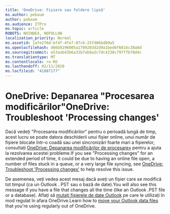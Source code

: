 ```yaml
---
title: 'OneDrive: Fișiere sau foldere lipsă'
ms.author: pebaum
author: pebaum
ms.audience: ITPro
ms.topic: article
ROBOTS: NOINDEX, NOFOLLOW
localization_priority: Normal
ms.assetid: 1afe2f6d-bf4f-4fe7-87c6-25fd86bd89a5
ms.openlocfilehash: d66b9296005a1789203d2d9a1bed6f6816c38a8d
ms.sourcegitcommit: e53aab43b6a31b7ab6a2c7dc4238c797ffb78d4c
ms.translationtype: MT
ms.contentlocale: ro-RO
ms.lasthandoff: 02/11/2020
ms.locfileid: "41887177"
---
```

# <a name="onedrive-troubleshoot-processing-changes"></a><span data-ttu-id="c7f0c-102">OneDrive: Depanarea "Procesarea modificărilor"</span><span class="sxs-lookup"><span data-stu-id="c7f0c-102">OneDrive: Troubleshoot 'Processing changes'</span></span>

<span data-ttu-id="c7f0c-103">Dacă vedeți "Procesarea modificărilor" pentru o perioadă lungă de timp, acest lucru se poate datora deschiderii unui fișier online, unui număr de fișiere blocate într-o coadă sau unei sincronizări foarte mari a fișierelor, consultați [OneDrive: Depanarea modificărilor de procesare»](https://support.office.com/article/onedrive-is-stuck-on-processing-changes-b386b813-9b66-4e47-8c4c-2b45533edccd) pentru a ajuta la rezolvarea acestei probleme.</span><span class="sxs-lookup"><span data-stu-id="c7f0c-103">If you see "Processing changes" for an extended period of time, it could be due to having an online file open, a number of files stuck in a queue, or a very large file syncing, see [OneDrive: Troubleshoot 'Processing changes'](https://support.office.com/article/onedrive-is-stuck-on-processing-changes-b386b813-9b66-4e47-8c4c-2b45533edccd) to help resolve this issue.</span></span>

<span data-ttu-id="c7f0c-104">De asemenea, veți vedea acest mesaj dacă aveți un fișier care se modifică tot timpul (ca un Outlook . PST sau o bază de date).</span><span class="sxs-lookup"><span data-stu-id="c7f0c-104">You will also see this message if you have a file that changes all the time (like an Outlook .PST file or a database).</span></span> <span data-ttu-id="c7f0c-105">Aflați să [mutați fișierele de date Outlook](https://support.office.com/article/how-to-remove-an-outlook-pst-data-file-from-onedrive-b6b9e522-59bd-40f7-949f-168d0aa9b38e) pe care le utilizați în mod regulat în afara OneDrive.</span><span class="sxs-lookup"><span data-stu-id="c7f0c-105">Learn how to [move your Outlook data files](https://support.office.com/article/how-to-remove-an-outlook-pst-data-file-from-onedrive-b6b9e522-59bd-40f7-949f-168d0aa9b38e) that you're using regularly out of OneDrive.</span></span>

